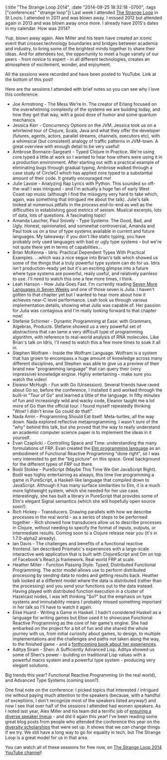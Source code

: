 {:title "The Strange Loop 2014",
 :date "2014-09-25 18:32:18 -0700",
 :tags ["conferences" "strange loop"]}
Last week I attended [The Strange Loop](https://thestrangeloop.com/) in St Louis. I attended in 2011 and was blown away. I missed 2012 but attended again in 2013 and was blown away once more. I already have 2015's dates in my calendar. How was 2014?<!-- more -->

Yup, blown away again. Alex Miller and his team have created an iconic event that crosses technology boundaries and bridges between academia and industry, to bring some of the brightest minds together to share their ideas. And for attendees too, the opportunity to meet a huge variety of our peers - from novice to expert - in all different technologies, creates an atmosphere of excitement, wonder, and enjoyment.

All the sessions were recorded and have been posted to YouTube. Link at the bottom of this post!

Here are the sessions I attended with brief notes so you can see why I love this conference:

* Joe Armstrong - The Mess We're In. The creator of Erlang focused on the overwhelming complexity of the systems we are building today, and how they got that way, with a good dose of humor and some quantum mechanics.
* Jessica Kerr - Concurrency Options on the JVM. Jessica took us on a whirlwind tour of Clojure, Scala, Java and what they offer the developer (futures, agents, actors, parallel streams, channels, executors etc), with a whimsical (but consistent) analogy of traffic patterns in JVM-town. A great overview with enough detail to be very useful!
* Ambrose Bonnaire-Sargeant - Typed Clojure in Practice. We're using core.typed a little at work so I wanted to hear how others were using it in a production environment. After starting out with a practical example of eliminating bugs through gradual typing, Ambrose walked through a case study of CircleCI which has applied core.typed to a substantial amount of their code. It greatly encouraged me!
* Julie Lavoie - Analyzing Rap Lyrics with Python. This sounded so off-the-wall I was intrigued - and I'm actually a huge fan of early West Coast rap music (although I find the misogyny very hard to take which, again, was something that intrigued me about the talk). Julie's talk looked at numerous pitfalls in the process end-to-end as well as the difficulties in establishing good metrics of sexism. Musical excerpts, lots of data, lots of questions. A fascinating topic!
* Amanda Laucher, Paul Snively - Type Systems: The Good, Bad, and Ugly. Honest, opinionated, and somewhat controversial, Amanda and Paul took us on a tour of type systems available in current and future languages. My takeaway: if you don't like static typing, you have probably only used languages with bad or ugly type systems - but we're not quite there yet in terms of capabilities...
* Brian McKenna - Idris: Practical Dependent Types With Practical Examples. ...which was a nice segue into Brian's talk which showed us some of the things that a truly powerful type system can do for us. Idris isn't production-ready yet but it's an exciting glimpse into a future where type systems are powerful, really useful, and relatively painless to use. I'll need to watch this one a few more times, I think.
* Leah Hanson - How Julia Goes Fast. I'm currently reading [Seven More Languages in Seven Weeks](https://pragprog.com/book/7lang/seven-more-languages-in-seven-weeks) and one of those seven is Julia. I haven't gotten to that chapter yet but I wanted to hear more about how it achieves near-C level performance. Leah took us through various implementation details, showing what Julia was capable of. Her passion for Julia was contagious and I'm really looking forward to that chapter now!
* Stefanie Schirmer - Dynamic Programming at Ease: with Grammars, Algebras, Products. Stefanie showed us a very powerful set of abstractions that can tame a very difficult type of programming algorithm, with reference to real-world analysis of RNA molecules. Like Brian's talk on Idris, I'll need to watch this a few more times to soak it all in.
* Stephen Wolfram - Inside the Wolfram Language. Wolfram is a system that has grown to encompass a huge amount of knowledge across many different disciplines, and Stephen was able to give us a preview of their brand new "programming language" that can query their (very impressive) knowledge engine. Highly entertaining - make sure you watch the video!
* Eleanor McHugh - Fun with Go (Unsession). Several friends have raved about Go so, before the conference, I installed it and worked through the built-in "Tour of Go" and learned a little of the language. In fifty minutes of fun and increasingly wild and wacky code, Eleanor taught me a lot more of Go than the official tour. I found myself repeatedly thinking "Wow! I didn't know Go could do that!".
* Nada Amin - Programming Should Eat Itself. Meta-turtles, all the way down. Nada explored reflective metaprogramming. I wasn't sure of the "why" behind this talk, but she proved that the way to really understand an academic computer science paper is to implement the ideas in it yourself.
* Evan Czaplicki - Controlling Space and Time: understanding the many formulations of FRP. Evan created the <a href="http://elm-lang.org">Elm programming language</a> as an embodiment of Functional Reactive Programming "done right", so I was very interested to get the "big picture" on this space. Great background for the different types of FRP out there.
* Bodil Stokke - PureScript (Maybe This Time We Get JavaScript Right). Bodil was highly entertaining as always, this time live programming a game in PureScript, a Haskell-like language that compiled down to JavaScript. Although it has many surface similarities to Elm, it is a much more lightweight system, which she needed for her use case. Interestingly, she has built a library in PureScript that provides some of Elm's elegant Signal semantics (which she will hopefully open source soon!).
* Rich Hickey - Transducers. Drawing parallels with how we describe processes in the real world - as a series of steps to be performed together - Rich showed how transducers allow us to describe processes in Clojure, without needing to specify the format of inputs, outputs, or intermediate results. Coming soon to a Clojure release near you (it's in 1.7.0-alpha2 already).
* Ian Davis - The challenges and benefits of a functional reactive frontend. Ian described Prismatic's experiences with a large-scale interactive web application that is built with ClojureScript and Om on top of Facebook's React.js framework. Real world FRP at scale.
* Heather Miller - Function Passing Style: Typed, Distributed Functional Programming. The actor model allows use to perform distributed processing by sending data to nodes and getting results back. Heather talk looked at a different model where the data is distributed (rather than the processing) and you send your functions out to the data instead. Having played with distributed function execution in a cluster of Hazelcast nodes, I was left thinking "So?" but the emphasis on type systems and immutability means I probably missed something important in her talk so I'll have to watch it again.
* Elise Huard - Writing a Game in Haskell. I hadn't considered Haskell as a language for writing games but Elise used it to showcase Functional Reactive Programming as the core of her game's engine. She had embarked on the project for a bit of fun and she shared the whole journey with us, from initial curiosity about games, to design, to multiple implementations and the challenges and paths not taken along the way, to the finished game - and a [forthcoming book about her experiences](https://leanpub.com/gameinhaskell).
* Aditya Siram - Shen: A Sufficiently Advanced Lisp. Aditya showed us some of Shen's power - building on traditional Lisp values with a powerful macro system and a powerful type system - producing very elegant solutions.

Big trends this year? Functional Reactive Programming (in the real world), and Advanced Type Systems (coming soon?).

One final note on the conference: I picked topics that interested / intrigued me without paying much attention to the speakers (because, with a handful of exceptions, I don't recognize most of the speakers listed anyway!) and now I see that over half of the sessions I attended had women speakers. As I noted last year, Alex Miller and his team did a terrific job of <a href="https://corfield.org/blog/2013/09/22/the-strange-loop-2013/">ensuring a diverse speaker lineup</a> - and did it again this year! I've been reading some great blog posts from people who attended the conference this year on the <a href="https://thestrangeloop.com/news/doubling-down-on-diversity">diversity scholarships</a> that were set up. It shows that we <em>can</em> change things if we try. We still have a long way to go for equality in tech, but The Strange Loop is a great model for us in that area.

You can watch all of these sessions for free now, on <a href="https://www.youtube.com/channel/UC_QIfHvN9auy2CoOdSfMWDw">The Strange Loop 2014 YouTube channel</a>!
